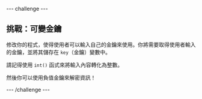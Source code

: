 --- challenge ---
## 挑戰：可變金鑰
修改你的程式，使得使用者可以輸入自己的金鑰來使用。你將需要取得使用者輸入的金鑰，並將其儲存在 `key`（金鑰）變數中。

請記得使用 `int()` 函式來將輸入內容轉化為整數。

然後你可以使用負值金鑰來解密資訊！




--- /challenge ---